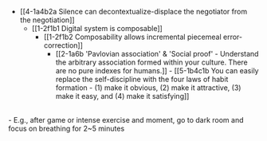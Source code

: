 - [[4-1a4b2a Silence can decontextualize-displace the negotiator from the negotiation]]
  - [[1-2f1b1 Digital system is composable]]
    - [[1-2f1b2 Composability allows incremental piecemeal error-correction]]
      - [[2-1a6b 'Pavlovian association' & 'Social proof' - Understand the arbitrary association formed within your culture. There are no pure indexes for humans.]]
				- [[5-1b4c1b You can easily replace the self-discipline with the four laws of habit formation - (1) make it obvious, (2) make it attractive, (3) make it easy, and (4) make it satisfying]]
<br>
- E.g., after game or intense exercise and moment, go to dark room and focus on breathing for 2~5 minutes
